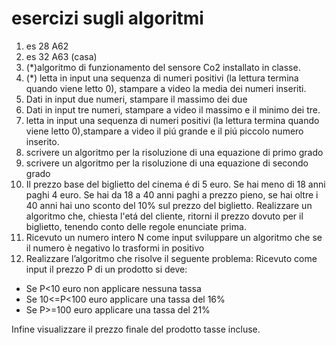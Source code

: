 # esercizi sugli algoritmi 

1. es 28 A62
2. es 32 A63 (casa)
3. (*)algoritmo di funzionamento del sensore Co2 installato in classe.
4. (*) letta in input una sequenza di numeri positivi (la lettura termina quando viene letto 0), stampare a video la media dei numeri inseriti.
5. Dati in input due numeri, stampare il massimo dei due
6. Dati in input tre numeri, stampare a video il massimo e il minimo dei tre.
7. letta in input una sequenza di numeri positivi (la lettura termina quando viene letto 0),stampare a video il piú grande e il piú piccolo numero inserito.
8. scrivere un algoritmo per la risoluzione di una equazione di primo grado
9. scrivere un algoritmo per la risoluzione di una equazione di secondo grado
10. Il prezzo base del biglietto del cinema é di 5 euro. Se hai meno di 18 anni paghi 4 euro. Se hai da 18 a 40 anni paghi a prezzo pieno, se hai oltre i 40 anni hai uno sconto del 10% sul prezzo del biglietto. Realizzare un algoritmo che, chiesta l'etá del cliente, ritorni il prezzo dovuto per il biglietto, tenendo conto delle regole enunciate prima.
11. Ricevuto un numero intero N come input sviluppare un algoritmo che se il numero è negativo lo trasformi in positivo
12. Realizzare l’algoritmo che risolve il seguente problema: Ricevuto come input il prezzo P di un prodotto si deve:
   - Se P<10 euro non applicare nessuna tassa
   - Se 10<=P<100 euro applicare una tassa del 16%
   - Se P>=100 euro applicare una tassa del 21%
   
Infine visualizzare il prezzo finale del prodotto tasse
incluse.

